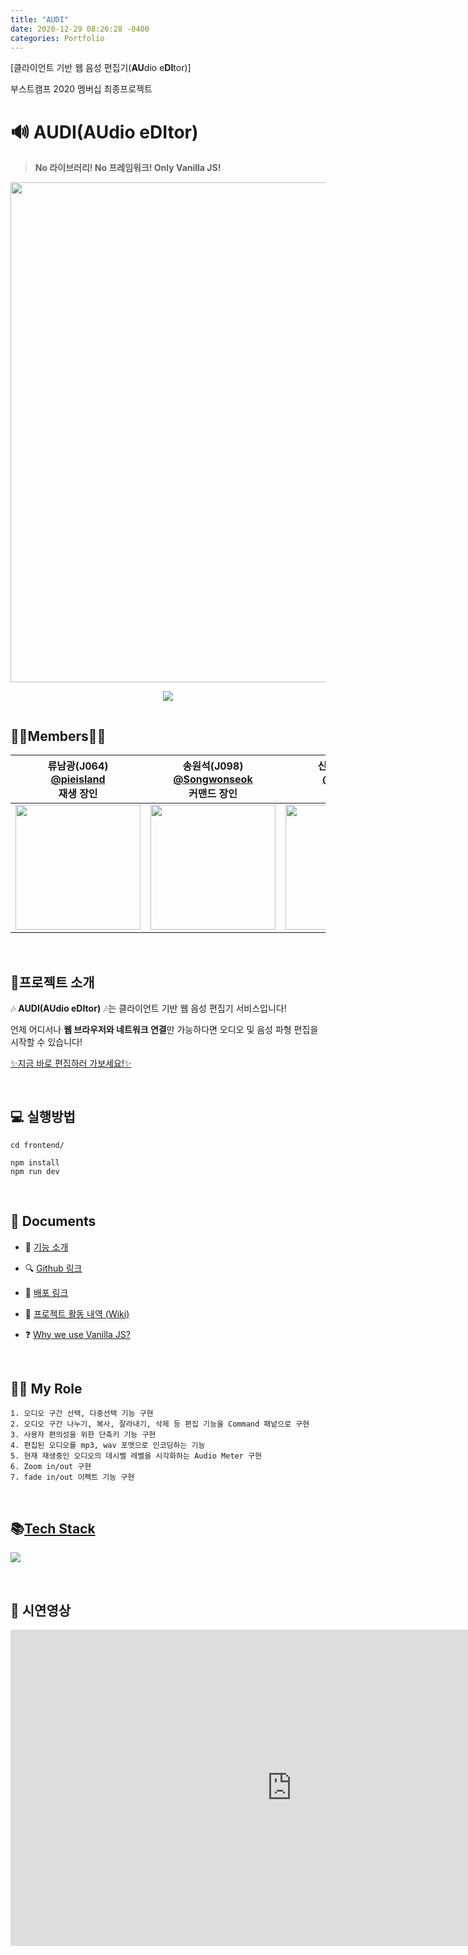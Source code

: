```yaml
---
title: "AUDI"
date: 2020-12-29 08:26:28 -0400
categories: Portfolio
---
```

[클라이언트 기반 웹 음성 편집기(**AU**dio e**DI**tor)]

부스트캠프 2020 멤버십 최종프로젝트

# 🔊 AUDI(AUdio eDItor)
> **No 라이브러리! No 프레임워크! Only Vanilla JS!**

<div style="width:100%; display:flex; flex-direction: column; justify-content:center; align-items: center;">
  <img src="https://ifh.cc/g/jF1w7e.png" width=800/>
   <p align-"center">
    <img src="https://img.shields.io/badge/typescript-v4.0.2-blue?logo=typescript&logoColor=007ACC" />
   </p>
</div>

## 👩‍💻Members👨‍💻

| 류남광(J064)<br/>[@pieisland](https://github.com/pieisland)<br/>재생 장인 | 송원석(J098)<br/>[@Songwonseok](https://github.com/Songwonseok)<br/>커맨드 장인 | 신우진(J104)<br/> [@wooojini](https://github.com/wooojini)<br/>개발 장인 | 최정은(J206)<br/> [@Jeongeun-Choi](https://github.com/Jeongeun-Choi)<br/>페어프로그래밍 장인 |
| :----------------------------------------------------------: | :----------------------------------------------------------: | :----------------------------------------------------------: | ------------------------------------------------------------ |
| <img src="https://avatars2.githubusercontent.com/u/35261724?s=460&u=514bbf937b4638c75c39ea1c89b13f42241001da&v=4" width=200> | <img src="https://avatars3.githubusercontent.com/u/7006837?s=460&u=5b6e7c433169c0c7b4ca093bfd1dbae6dc998c0b&v=4" width=200> | <img src="https://user-images.githubusercontent.com/32856129/99922657-0bf59700-2d75-11eb-94c0-50df40daffa0.jpg" width=200> | <img src="https://avatars0.githubusercontent.com/u/55783203?s=460&u=20b5c88d7b77a6c81c1272e066ec34943daf0c92&v=4" width=200> |

<br>

## 📢프로젝트 소개

🎶 **AUDI(AUdio eDItor)** 🎶는 클라이언트 기반 웹 음성 편집기 서비스입니다!

언제 어디서나 **웹 브라우저와 네트워크 연결**만 가능하다면 오디오 및 음성 파형 편집을 시작할 수 있습니다!

[✨지금 바로 편집하러 가보세요!✨](http://www.audi-editor.ml/)



<br>



## 💻 실행방법

```
cd frontend/

npm install
npm run dev
```



<br>



## 📄 Documents

- 🎼 [기능 소개](https://www.notion.so/AUDI-52e167692e7944579ddedd90a66d0e53)

- 🔍 [Github 링크](https://github.com/boostcamp-2020/Project14-A-Web-Audio-Editor)

- 🚀 [배포 링크](http://audi-editor.ml)
- 🥝 [프로젝트 활동 내역 (Wiki)](https://github.com/boostcamp-2020/Project14-A-Web-Audio-Editor/wiki)
- ❓ [Why we use Vanilla JS?](https://github.com/boostcamp-2020/Project14-A-Web-Audio-Editor/wiki/Why-we-use-Vanilla-JS%3F)



<br>



## 👨‍💻 My Role

```
1. 오디오 구간 선택, 다중선택 기능 구현
2. 오디오 구간 나누기, 복사, 잘라내기, 삭제 등 편집 기능을 Command 패넡으로 구현
3. 사용자 편의성을 위한 단축키 기능 구현
4. 편집된 오디오를 mp3, wav 포맷으로 인코딩하는 기능
5. 현재 재생중인 오디오의 데시벨 레벨을 시각화하는 Audio Meter 구현
6. Zoom in/out 구현
7. fade in/out 이펙트 기능 구현
```



<br>



## 📚[Tech Stack](https://github.com/boostcamp-2020/Project14-A-Web-Audio-Editor/wiki/Tech-Stack)

![](https://ifh.cc/g/XhfrXP.jpg)

<br>



## 👀 시연영상

<iframe width="900" height="506" src="https://www.youtube.com/embed/KJmMKFirbUs" frameborder="0" allow="accelerometer; autoplay; clipboard-write; encrypted-media; gyroscope; picture-in-picture" allowfullscreen></iframe>

